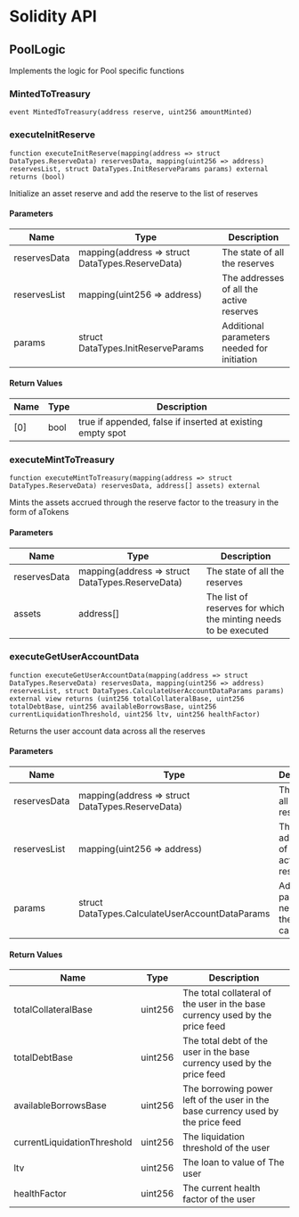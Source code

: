 # Solidity API

## PoolLogic

Implements the logic for Pool specific functions

### MintedToTreasury

```solidity
event MintedToTreasury(address reserve, uint256 amountMinted)
```

### executeInitReserve

```solidity
function executeInitReserve(mapping(address => struct DataTypes.ReserveData) reservesData, mapping(uint256 => address) reservesList, struct DataTypes.InitReserveParams params) external returns (bool)
```

Initialize an asset reserve and add the reserve to the list of reserves

#### Parameters

| Name | Type | Description |
| ---- | ---- | ----------- |
| reservesData | mapping(address &#x3D;&gt; struct DataTypes.ReserveData) | The state of all the reserves |
| reservesList | mapping(uint256 &#x3D;&gt; address) | The addresses of all the active reserves |
| params | struct DataTypes.InitReserveParams | Additional parameters needed for initiation |

#### Return Values

| Name | Type | Description |
| ---- | ---- | ----------- |
| [0] | bool | true if appended, false if inserted at existing empty spot |

### executeMintToTreasury

```solidity
function executeMintToTreasury(mapping(address => struct DataTypes.ReserveData) reservesData, address[] assets) external
```

Mints the assets accrued through the reserve factor to the treasury in the form of aTokens

#### Parameters

| Name | Type | Description |
| ---- | ---- | ----------- |
| reservesData | mapping(address &#x3D;&gt; struct DataTypes.ReserveData) | The state of all the reserves |
| assets | address[] | The list of reserves for which the minting needs to be executed |

### executeGetUserAccountData

```solidity
function executeGetUserAccountData(mapping(address => struct DataTypes.ReserveData) reservesData, mapping(uint256 => address) reservesList, struct DataTypes.CalculateUserAccountDataParams params) external view returns (uint256 totalCollateralBase, uint256 totalDebtBase, uint256 availableBorrowsBase, uint256 currentLiquidationThreshold, uint256 ltv, uint256 healthFactor)
```

Returns the user account data across all the reserves

#### Parameters

| Name | Type | Description |
| ---- | ---- | ----------- |
| reservesData | mapping(address &#x3D;&gt; struct DataTypes.ReserveData) | The state of all the reserves |
| reservesList | mapping(uint256 &#x3D;&gt; address) | The addresses of all the active reserves |
| params | struct DataTypes.CalculateUserAccountDataParams | Additional params needed for the calculation |

#### Return Values

| Name | Type | Description |
| ---- | ---- | ----------- |
| totalCollateralBase | uint256 | The total collateral of the user in the base currency used by the price feed |
| totalDebtBase | uint256 | The total debt of the user in the base currency used by the price feed |
| availableBorrowsBase | uint256 | The borrowing power left of the user in the base currency used by the price feed |
| currentLiquidationThreshold | uint256 | The liquidation threshold of the user |
| ltv | uint256 | The loan to value of The user |
| healthFactor | uint256 | The current health factor of the user |

